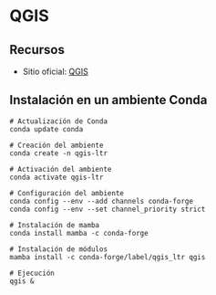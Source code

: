 # QGIS

## Recursos
* Sitio oficial: [QGIS](https://qgis.org/)

## Instalación en un ambiente Conda
```shell
# Actualización de Conda
conda update conda

# Creación del ambiente
conda create -n qgis-ltr

# Activación del ambiente
conda activate qgis-ltr

# Configuración del ambiente
conda config --env --add channels conda-forge
conda config --env --set channel_priority strict

# Instalación de mamba
conda install mamba -c conda-forge

# Instalación de módulos
mamba install -c conda-forge/label/qgis_ltr qgis

# Ejecución
qgis &
```

